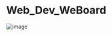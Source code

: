 # Web_Dev_WeBoard

![image](https://user-images.githubusercontent.com/52997401/134003774-cfb74b79-23fd-49aa-b1f3-2fa37f1913dd.png)
